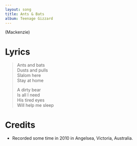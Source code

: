 ```yaml
---
layout: song
title: Ants & Bats
album: Teenage Gizzard
---
```


(Mackenzie)

# Lyrics

> Ants and bats  
> Dusts and pulls  
> Slalom here  
> Stay at home  
>  
> A dirty bear  
> Is all I need  
> His tired eyes  
> Will help me sleep  

# Credits

* Recorded some time in 2010 in Angelsea, Victoria, Australia.  

